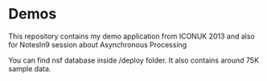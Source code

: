 Demos
=====
This repository contains my demo application from ICONUK 2013 and also for NotesIn9 session about Asynchronous Processing

You can find nsf database inside /deploy folder. It also contains around 75K sample data.


